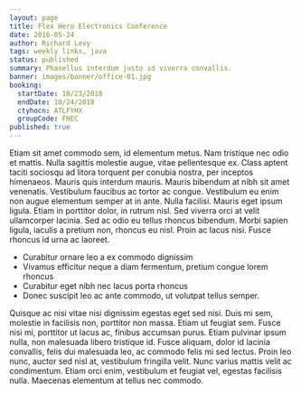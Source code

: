 ```yaml
---
layout: page
title: Flex Hero Electronics Conference
date: 2016-05-24
author: Richard Levy
tags: weekly links, java
status: published
summary: Phasellus interdum justo id viverra convallis.
banner: images/banner/office-01.jpg
booking:
  startDate: 10/23/2018
  endDate: 10/24/2018
  ctyhocn: ATLFYHX
  groupCode: FHEC
published: true
---
```

Etiam sit amet commodo sem, id elementum metus. Nam tristique nec odio et mattis. Nulla sagittis molestie augue, vitae pellentesque ex. Class aptent taciti sociosqu ad litora torquent per conubia nostra, per inceptos himenaeos. Mauris quis interdum mauris. Mauris bibendum at nibh sit amet venenatis. Vestibulum faucibus ac tortor ac congue. Vestibulum eu enim non augue elementum semper at in ante. Nulla facilisi. Mauris eget ipsum ligula. Etiam in porttitor dolor, in rutrum nisl. Sed viverra orci at velit ullamcorper lacinia. Sed ac odio eu tellus rhoncus bibendum. Morbi sapien ligula, iaculis a pretium non, rhoncus eu nisl. Proin ac lacus nisi. Fusce rhoncus id urna ac laoreet.

* Curabitur ornare leo a ex commodo dignissim
* Vivamus efficitur neque a diam fermentum, pretium congue lorem rhoncus
* Curabitur eget nibh nec lacus porta rhoncus
* Donec suscipit leo ac ante commodo, ut volutpat tellus semper.

Quisque ac nisi vitae nisi dignissim egestas eget sed nisi. Duis mi sem, molestie in facilisis non, porttitor non massa. Etiam ut feugiat sem. Fusce nisi mi, porttitor ut lacus ac, finibus accumsan purus. Etiam pulvinar ipsum nulla, non malesuada libero tristique id. Fusce aliquam, dolor id lacinia convallis, felis dui malesuada leo, ac commodo felis mi sed lectus. Proin leo nunc, auctor sed nisl at, vestibulum fringilla velit. Nunc varius mattis velit ac condimentum. Etiam orci enim, vestibulum et feugiat vel, egestas facilisis nulla. Maecenas elementum at tellus nec commodo.
